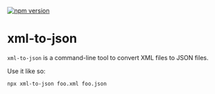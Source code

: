 [![npm version](https://img.shields.io/npm/v/xml-to-json.svg)](https://www.npmjs.com/package/xml-to-json)

# xml-to-json

`xml-to-json` is a command-line tool to convert XML files to JSON files.

Use it like so:

```
npx xml-to-json foo.xml foo.json
```
